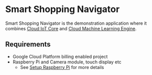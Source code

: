# Smart Shopping Navigator

Smart Shopping Navigator is the demonstration application where it combines [Cloud IoT Core](https://cloud.google.com/iot-core/)
and [Cloud Machine Learning Engine](http://cloud.google.com/ml).

## Requirements

- Google Cloud Platform billing enabled project
- Raspberry Pi and Camera module, touch display etc
  - See [Setup Raspberry Pi](raspberrypi/README.md) for more details

